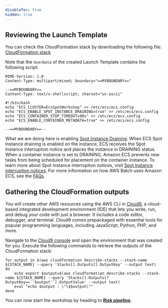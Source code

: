 ```yaml
---
disableToc: true
hidden: true
---
```


## Reviewing the Launch Template

You can check the CloudFormation stack by downloading the following file: [CloudFormation stack](https://raw.githubusercontent.com/awslabs/ec2-spot-workshops/master/content/monte-carlo-with-batch/monte-carlo-with-batch.files/stack.yaml)

Note that the `UserData` of the created Launch Template contains the following script:

```
MIME-Version: 1.0
Content-Type: multipart/mixed; boundary="==MYBOUNDARY=="

--==MYBOUNDARY==
Content-Type: text/x-shellscript; charset="us-ascii"

#!/bin/bash
echo "ECS_CLUSTER=EcsSpotWorkshop" >> /etc/ecs/ecs.config
echo "ECS_ENABLE_SPOT_INSTANCE_DRAINING=true" >> /etc/ecs/ecs.config
echo "ECS_CONTAINER_STOP_TIMEOUT=90s" >> /etc/ecs/ecs.config
echo "ECS_ENABLE_CONTAINER_METADATA=true" >> /etc/ecs/ecs.config

--==MYBOUNDARY==--
```

What we are doing here is enabling [Spot Instance Draining](https://docs.aws.amazon.com/AmazonECS/latest/developerguide/container-instance-spot.html). When ECS Spot Instance draining is enabled on the instance, ECS receives the Spot Instance interruption notice and places the instance in DRAINING status. When a container instance is set to DRAINING, Amazon ECS prevents new tasks from being scheduled for placement on the container instance. To learn more about Spot instance interruption notices, visit [Spot Instance interruption notices](https://docs.aws.amazon.com/AWSEC2/latest/UserGuide/spot-interruptions.html#spot-instance-termination-notices).
For more information on how AWS Batch uses Amazon ECS, see the [FAQs](https://aws.amazon.com/batch/faqs/).

## Gathering the CloudFormation outputs
You will create other AWS resources using the AWS CLI in [Cloud9](https://aws.amazon.com/cloud9/), a cloud-based integrated development environment (IDE) that lets you write, run, and debug your code with just a browser. It includes a code editor, debugger, and terminal. Cloud9 comes prepackaged with essential tools for popular programming languages, including JavaScript, Python, PHP, and more.

Navigate to the [Cloud9 console](https://console.aws.amazon.com/cloud9) and open the environment that was created for you. Execute the following commands to retrieve the outputs of the CloudFormation stack:

```
for output in $(aws cloudformation describe-stacks --stack-name ${STACK_NAME} --query 'Stacks[].Outputs[].OutputKey' --output text)
do
    echo export $output=$(aws cloudformation describe-stacks --stack-name ${STACK_NAME} --query 'Stacks[].Outputs[?OutputKey==`'$output'`].OutputValue' --output text)
    eval "echo $output : \"\$$output\""
done
```

You can now start the workshop by heading to [**Risk pipeline**](/monte-carlo-with-batch/risk_pipeline.html).
